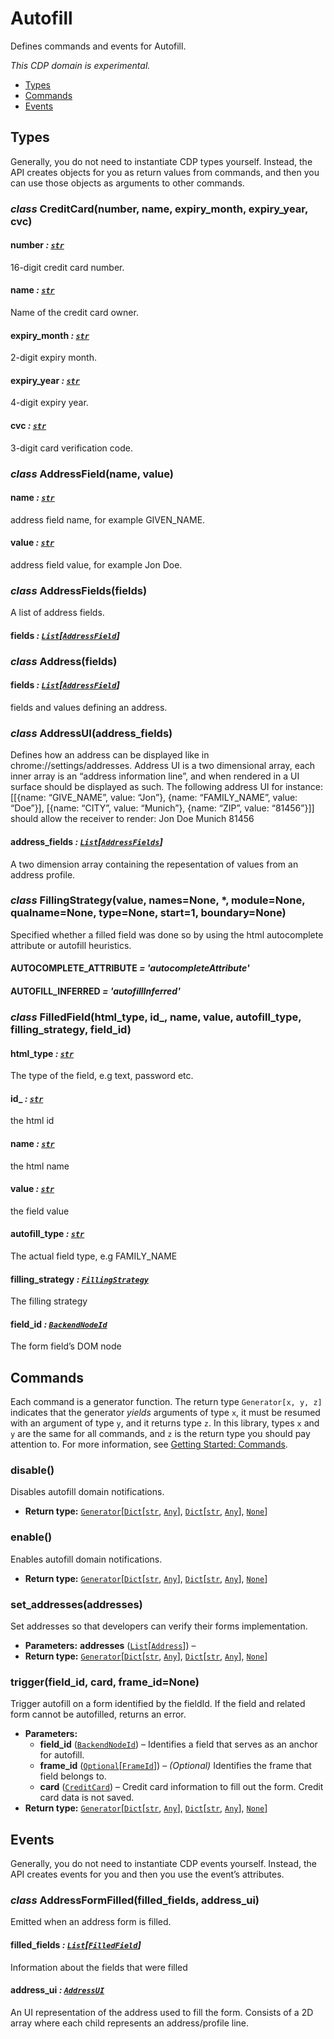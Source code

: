 # Autofill

Defines commands and events for Autofill.

*This CDP domain is experimental.*

<a id="module-nodriver.cdp.autofill"></a>
* [Types]()
* [Commands]()
* [Events]()

## Types

Generally, you do not need to instantiate CDP types
yourself. Instead, the API creates objects for you as return
values from commands, and then you can use those objects as
arguments to other commands.

### *class* CreditCard(number, name, expiry_month, expiry_year, cvc)

#### number *: [`str`](https://docs.python.org/3/library/stdtypes.html#str)*

16-digit credit card number.

#### name *: [`str`](https://docs.python.org/3/library/stdtypes.html#str)*

Name of the credit card owner.

#### expiry_month *: [`str`](https://docs.python.org/3/library/stdtypes.html#str)*

2-digit expiry month.

#### expiry_year *: [`str`](https://docs.python.org/3/library/stdtypes.html#str)*

4-digit expiry year.

#### cvc *: [`str`](https://docs.python.org/3/library/stdtypes.html#str)*

3-digit card verification code.

### *class* AddressField(name, value)

#### name *: [`str`](https://docs.python.org/3/library/stdtypes.html#str)*

address field name, for example GIVEN_NAME.

#### value *: [`str`](https://docs.python.org/3/library/stdtypes.html#str)*

address field value, for example Jon Doe.

### *class* AddressFields(fields)

A list of address fields.

#### fields *: [`List`](https://docs.python.org/3/library/typing.html#typing.List)[[`AddressField`](#nodriver.cdp.autofill.AddressField)]*

### *class* Address(fields)

#### fields *: [`List`](https://docs.python.org/3/library/typing.html#typing.List)[[`AddressField`](#nodriver.cdp.autofill.AddressField)]*

fields and values defining an address.

### *class* AddressUI(address_fields)

Defines how an address can be displayed like in chrome://settings/addresses.
Address UI is a two dimensional array, each inner array is an “address information line”, and when rendered in a UI surface should be displayed as such.
The following address UI for instance:
[[{name: “GIVE_NAME”, value: “Jon”}, {name: “FAMILY_NAME”, value: “Doe”}], [{name: “CITY”, value: “Munich”}, {name: “ZIP”, value: “81456”}]]
should allow the receiver to render:
Jon Doe
Munich 81456

#### address_fields *: [`List`](https://docs.python.org/3/library/typing.html#typing.List)[[`AddressFields`](#nodriver.cdp.autofill.AddressFields)]*

A two dimension array containing the repesentation of values from an address profile.

### *class* FillingStrategy(value, names=None, \*, module=None, qualname=None, type=None, start=1, boundary=None)

Specified whether a filled field was done so by using the html autocomplete attribute or autofill heuristics.

#### AUTOCOMPLETE_ATTRIBUTE *= 'autocompleteAttribute'*

#### AUTOFILL_INFERRED *= 'autofillInferred'*

### *class* FilledField(html_type, id_, name, value, autofill_type, filling_strategy, field_id)

#### html_type *: [`str`](https://docs.python.org/3/library/stdtypes.html#str)*

The type of the field, e.g text, password etc.

#### id_ *: [`str`](https://docs.python.org/3/library/stdtypes.html#str)*

the html id

#### name *: [`str`](https://docs.python.org/3/library/stdtypes.html#str)*

the html name

#### value *: [`str`](https://docs.python.org/3/library/stdtypes.html#str)*

the field value

#### autofill_type *: [`str`](https://docs.python.org/3/library/stdtypes.html#str)*

The actual field type, e.g FAMILY_NAME

#### filling_strategy *: [`FillingStrategy`](#nodriver.cdp.autofill.FillingStrategy)*

The filling strategy

#### field_id *: [`BackendNodeId`](dom.md#nodriver.cdp.dom.BackendNodeId)*

The form field’s DOM node

## Commands

Each command is a generator function. The return
type `Generator[x, y, z]` indicates that the generator
*yields* arguments of type `x`, it must be resumed with
an argument of type `y`, and it returns type `z`. In
this library, types `x` and `y` are the same for all
commands, and `z` is the return type you should pay attention
to. For more information, see
[Getting Started: Commands](../quickstart.md#getting-started-commands).

### disable()

Disables autofill domain notifications.

* **Return type:**
  [`Generator`](https://docs.python.org/3/library/typing.html#typing.Generator)[[`Dict`](https://docs.python.org/3/library/typing.html#typing.Dict)[[`str`](https://docs.python.org/3/library/stdtypes.html#str), [`Any`](https://docs.python.org/3/library/typing.html#typing.Any)], [`Dict`](https://docs.python.org/3/library/typing.html#typing.Dict)[[`str`](https://docs.python.org/3/library/stdtypes.html#str), [`Any`](https://docs.python.org/3/library/typing.html#typing.Any)], [`None`](https://docs.python.org/3/library/constants.html#None)]

### enable()

Enables autofill domain notifications.

* **Return type:**
  [`Generator`](https://docs.python.org/3/library/typing.html#typing.Generator)[[`Dict`](https://docs.python.org/3/library/typing.html#typing.Dict)[[`str`](https://docs.python.org/3/library/stdtypes.html#str), [`Any`](https://docs.python.org/3/library/typing.html#typing.Any)], [`Dict`](https://docs.python.org/3/library/typing.html#typing.Dict)[[`str`](https://docs.python.org/3/library/stdtypes.html#str), [`Any`](https://docs.python.org/3/library/typing.html#typing.Any)], [`None`](https://docs.python.org/3/library/constants.html#None)]

### set_addresses(addresses)

Set addresses so that developers can verify their forms implementation.

* **Parameters:**
  **addresses** ([`List`](https://docs.python.org/3/library/typing.html#typing.List)[[`Address`](#nodriver.cdp.autofill.Address)]) – 
* **Return type:**
  [`Generator`](https://docs.python.org/3/library/typing.html#typing.Generator)[[`Dict`](https://docs.python.org/3/library/typing.html#typing.Dict)[[`str`](https://docs.python.org/3/library/stdtypes.html#str), [`Any`](https://docs.python.org/3/library/typing.html#typing.Any)], [`Dict`](https://docs.python.org/3/library/typing.html#typing.Dict)[[`str`](https://docs.python.org/3/library/stdtypes.html#str), [`Any`](https://docs.python.org/3/library/typing.html#typing.Any)], [`None`](https://docs.python.org/3/library/constants.html#None)]

### trigger(field_id, card, frame_id=None)

Trigger autofill on a form identified by the fieldId.
If the field and related form cannot be autofilled, returns an error.

* **Parameters:**
  * **field_id** ([`BackendNodeId`](dom.md#nodriver.cdp.dom.BackendNodeId)) – Identifies a field that serves as an anchor for autofill.
  * **frame_id** ([`Optional`](https://docs.python.org/3/library/typing.html#typing.Optional)[[`FrameId`](page.md#nodriver.cdp.page.FrameId)]) –  *(Optional)* Identifies the frame that field belongs to.
  * **card** ([`CreditCard`](#nodriver.cdp.autofill.CreditCard)) – Credit card information to fill out the form. Credit card data is not saved.
* **Return type:**
  [`Generator`](https://docs.python.org/3/library/typing.html#typing.Generator)[[`Dict`](https://docs.python.org/3/library/typing.html#typing.Dict)[[`str`](https://docs.python.org/3/library/stdtypes.html#str), [`Any`](https://docs.python.org/3/library/typing.html#typing.Any)], [`Dict`](https://docs.python.org/3/library/typing.html#typing.Dict)[[`str`](https://docs.python.org/3/library/stdtypes.html#str), [`Any`](https://docs.python.org/3/library/typing.html#typing.Any)], [`None`](https://docs.python.org/3/library/constants.html#None)]

## Events

Generally, you do not need to instantiate CDP events
yourself. Instead, the API creates events for you and then
you use the event’s attributes.

### *class* AddressFormFilled(filled_fields, address_ui)

Emitted when an address form is filled.

#### filled_fields *: [`List`](https://docs.python.org/3/library/typing.html#typing.List)[[`FilledField`](#nodriver.cdp.autofill.FilledField)]*

Information about the fields that were filled

#### address_ui *: [`AddressUI`](#nodriver.cdp.autofill.AddressUI)*

An UI representation of the address used to fill the form.
Consists of a 2D array where each child represents an address/profile line.
